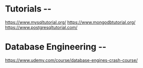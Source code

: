 # Tutorials --

https://www.mysqltutorial.org/
https://www.mongodbtutorial.org/
https://www.postgresqltutorial.com/

# Database Engineering --

https://www.udemy.com/course/database-engines-crash-course/
